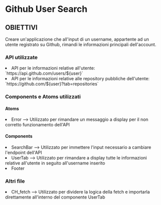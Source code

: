 <h1> Github User Search </h1>

<h2> OBIETTIVI </h2>

Creare un'applicazione che all'input di un username, appartente ad un utente registrato su Github, rimandi le informazioni principali dell'account.

<h3> API utilizzate </h3>

<li> API per le informazioni relative all'utente: `https://api.github.com/users/${user}` </li>
<li> API per le informazioni relative alle repository pubbliche dell'utente: `https://github.com/${user}?tab=repositories` </li>

<h3> Components e Atoms utilizzati </h3>

<h4> Atoms </h4>
<li> Error --> Utilizzato per rimandare un messaggio a display per il non corretto funzionamento dell'API </li>

<h4> Components </h4>
<li> SearchBar --> Utilizzato per immettere l'input necessario a cambiare l'endpoint dell'API </li>
<li> UserTab --> Utilizzato per rimandare a display tutte le informazioni relative all'utente in seguito all'username inserito </li>
<li> Footer </li>

<h3> Altri file </h3>
<li> CH_fetch --> Utilizzato per dividere la logica della fetch e importarla direttamente all'interno del componente UserTab </li>
